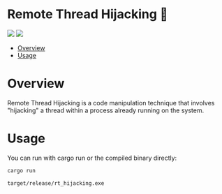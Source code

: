 # Remote Thread Hijacking 🦀

<p align="left">
	<a href="https://www.rust-lang.org/"><img src="https://img.shields.io/badge/made%20with-Rust-red"></a>
	<a href="#"><img src="https://img.shields.io/badge/platform-windows-blueviolet"></a>
</p>

- [Overview](#overview)
- [Usage](#usage)

# Overview
Remote Thread Hijacking is a code manipulation technique that involves "hijacking" a thread within a process already running on the system.

# Usage 

You can run with cargo run or the compiled binary directly:
```sh
cargo run
```
```sh
target/release/rt_hijacking.exe
```
